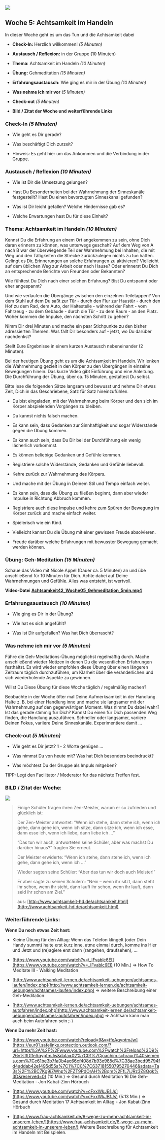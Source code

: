 

![](./images/OrangeLine.png)

## Woche 5: Achtsamkeit im Handeln

In dieser Woche geht es um das Tun und die Achtsamkeit dabei

-   **Check-In:** Herzlich willkommen! *(5 Minuten)*

-   **Austausch / Reflexion:** in der Gruppe (10 Minuten)

-   **Thema:** Achtsamkeit im Handeln *(10 Minuten)*

-   **Übung:** Gehmeditation *(15 Minuten)*

-   **Erfahrungsaustausch:** Wie ging es mir in der Übung *(10 Minuten)*

-   **Was nehme ich mir vor** *(5 Minuten)*

-   **Check-out** *(5 Minuten)*

-   **Bild / Zitat der Woche und weiterführende Links**

### Check-In *(5 Minuten)*

- Wie geht es Dir gerade?

- Was beschäftigt Dich zurzeit?

- Hinweis: Es geht hier um das Ankommen und die Verbindung in der Gruppe.


### Austausch / Reflexion *(10 Minuten)*

- Wie ist Dir die Umsetzung gelungen?

- Hast Du Besonderheiten bei der Wahrnehmung der Sinneskanäle
  festgestellt? Hast Du einen bevorzugten Sinneskanal gefunden?
- Was ist Dir leicht gefallen? Welche Hindernisse gab es?

- Welche Erwartungen hast Du für diese Einheit?


### Thema: Achtsamkeit im Handeln *(10 Minuten)*

Kennst Du die Erfahrung an einem Ort angekommen zu sein, ohne Dich daran
erinnern zu können, was unterwegs geschah? Auf dem Weg von A nach B war
der überwiegende Teil der Wahrnehmung bei Inhalten, die mit Weg und den
Tätigkeiten die Strecke zurückzulegen nichts zu tun hatten. Gelingt es
Dir, Erinnerungen an solche Erfahrungen zu aktivieren? Vielleicht auf
dem üblichen Weg zur Arbeit oder nach Hause? Oder erinnerst Du Dich an
entsprechende Berichte von Freunden oder Bekannten?

Wie fühltest Du Dich nach einer solchen Erfahrung? Bist Du entspannt
oder eher angespannt?

Und wie verlaufen die Übergänge zwischen den einzelnen Teiletappen? Von
dem Stuhl auf dem Du saßt zur Tür - durch den Flur zur Haustür - durch
den Hof zu dem Rad, dem Auto, der Haltestelle - während der Fahrt - vom
Fahrzeug - zu dem Gebäude - durch die Tür - zu dem Raum - an den Platz.
Woher kommen die Impulse, den nächsten Schritt zu gehen?

Nimm Dir drei Minuten und mache ein paar Stichpunkte zu den bisher
adressierten Themen. Was fällt Dir besonders auf - jetzt, wo Du darüber
nachdenkst?
>
>
>
>
>
>
>
>
>

Stellt Eure Ergebnisse in einem kurzen Austausch nebeneinander (2 Minuten).

Bei der heutigen Übung geht es um die Achtsamkeit im Handeln. Wir lenken
die Wahrnehmung gezielt in den Körper zu den Übergängen in einzelne
Bewegungen hinein. Das kurze Video gibt Einführung und eine Anleitung.
Die Durchführung der Übung, über ca. 15 Minuten, gestaltest Du selbst.

Bitte lese die folgenden Sätze langsam und bewusst und nehme Dir etwas
Zeit, Dich in das Geschriebene, Satz für Satz hineinzufühlen.

-   Du bist eingeladen, mit der Wahrnehmung beim Körper und den sich im
    Körper abspielenden Vorgängen zu bleiben.

-   Du kannst nichts falsch machen.

-   Es kann sein, dass Gedanken zur Sinnhaftigkeit und sogar Widerstände
    gegen die Übung kommen.

-   Es kann auch sein, dass Du Dir bei der Durchführung ein wenig
    lächerlich vorkommst.

-   Es können beliebige Gedanken und Gefühle kommen.

-   Registriere solche Widerstände, Gedanken und Gefühle liebevoll.

-   Kehre zurück zur Wahrnehmung des Körpers.

-   Und mache mit der Übung in Deinem Stil und Tempo einfach weiter.

-   Es kann sein, dass die Übung zu fließen beginnt, dann aber wieder
    Impulse in Richtung Abbruch kommen.

-   Registriere auch diese Impulse und kehre zum Spüren der Bewegung im
    Körper zurück und mache einfach weiter.

-   Spielerisch wie ein Kind.

-   Vielleicht kannst Du die Übung mit einer gewissen Freude
    absolvieren.

-   Freude darüber welche Erfahrungen mit bewusster Bewegung gemacht
    werden können.

### Übung: Geh-Meditation *(15 Minuten)*

Schaue das Video mit Nicole Appel (Dauer ca. 5 Minuten) an und übe
anschließend für 10 Minuten für Dich. Achte dabei auf Deine
Wahrnehmungen und Gefühle. Alles was entsteht, ist wertvoll.

**Video-Datei [Achtsamkeit42_Woche05_Gehmeditation_5min.mp4](https://docs.google.com/uc?export=open&id=1af28gwOoKlSiXSRKaMUEol0BAJHwZ59P)**

### Erfahrungsaustausch *(10 Minuten)*

-   Wie ging es Dir in der Übung?

-   Wie hat es sich angefühlt?

-   Was ist Dir aufgefallen? Was hat Dich überrascht?

### Was nehme ich mir vor *(5 Minuten)*

Führe die Geh-Meditations-Übung möglichst regelmäßig durch. Mache
anschließend wieder Notizen in denen Du die wesentlichen Erfahrungen
festhältst. Es wird wieder empfohlen diese Übung über einen längeren
Zeitraum täglich durchzuführen, um Klarheit über die veränderlichen und
sich wiederholende Aspekte zu gewinnen.

Willst Du Diese Übung für diese Woche täglich / regelmäßig machen?

Beobachte in der Woche öfter mal Deine Aufmerksamkeit in der Handlung.
Halte z. B. bei einer Handlung inne und mache sie langsamer mit der
Wahrnehmung auf den gegenwärtigen Moment. Was nimmt Du dabei wahr? Ist
das gerade stimmig für Dich? Kannst Du einen für Dich passenden Weg
finden, die Handlung auszuführen. Schneller oder langsamer, variiere
Deinen Fokus, variiere Deine Sinneskanäle. Experimentiere damit ...

### Check-out *(5 Minuten)*

-   Wie geht es Dir jetzt? 1 - 2 Worte genügen …

-   Was nimmst Du von heute mit? Was hat Dich besonders beeindruckt?

-   Was möchtest Du der Gruppe als Impuls mitgeben?

TIPP: Legt den Facilitator / Moderator für das nächste Treffen
fest.

### BILD / Zitat der Woche: 

![](./images/image11.png)

>  Einige Schüler fragen ihren Zen-Meister, warum er so zufrieden und glücklich ist:
>
> Der Zen-Meister antwortet: “Wenn ich stehe, dann stehe ich, wenn ich gehe, dann gehe ich, wenn ich sitze, dann sitze ich, wenn ich esse, dann esse ich, wenn ich liebe, dann liebe ich …”
>
> “Das tun wir auch, antworteten seine Schüler, aber was machst Du darüber hinaus?” fragten Sie erneut.
>
> Der Meister erwiderte: “Wenn ich stehe, dann stehe ich, wenn ich gehe, dann gehe ich, wenn ich ...”
>
> Wieder sagten seine Schüler: “Aber das tun wir doch auch Meister!”
>
> Er aber sagte zu seinen Schülern: “Nein – wenn ihr sitzt, dann steht ihr schon, wenn ihr steht, dann lauft ihr schon, wenn ihr lauft, dann seid ihr schon am Ziel.”
>
> aus: [http://www.achtsamkeit-hd.de/achtsamkeit.html](http://www.achtsamkeit-hd.de/achtsamkeit.html)

### Weiterführende Links:

**Wenn Du noch etwas Zeit hast:**

-   Kleine Übung für den Alltag: Wenn das Telefon klingelt (oder Dein
    Handy summt) halte erst kurz inne, atme einmal durch, komme ins Hier
    und Jetzt und (re)agiere erst dann (rangehen, draufsehen), ...

-   [https://www.youtube.com/watch?v=\_IFvablc6EI](https://www.youtube.com/watch?v=_IFvablc6EI)
    (10 Min.) =&gt; How To Meditate III - Walking Meditation

-   [http://www.achtsamkeit-lernen.de/achtsamkeit-uebungen/achtsames-laufen/index.php](http://www.achtsamkeit-lernen.de/achtsamkeit-uebungen/achtsames-laufen/index.php)
    =&gt; weitere Beschreibung einer Geh-Meditation

-   [http://www.achtsamkeit-lernen.de/achtsamkeit-uebungen/achtsames-autofahren/index.php](http://www.achtsamkeit-lernen.de/achtsamkeit-uebungen/achtsames-autofahren/index.php)
    =&gt; Achtsam kann man auch beim Autofahren sein ;-)

**Wenn Du mehr Zeit hast:**

-   [https://www.youtube.com/watch?reload=9&v=ffeAqyptmJw](https://eur01.safelinks.protection.outlook.com/?url=https%3A%2F%2Fwww.youtube.com%2Fwatch%3Freload%3D9%26v%3DffeAqyptmJw&data=02%7C01%7Cjoachim.schraud%40siemens.com%7Cc61be3b7fa0b4ac66cf408d7b93e985d%7C38ae3bcd95794fd4addab42e1495d55a%7C1%7C0%7C637181550795270446&sdata=Ta3s%2F%2BC7Kg9iZWhp%2FZT9PdOrAH%2Bqm%2FfL7iJRz3Z8Qgk%3D&reserved=0)
    (10 Min.) =&gt; Gesund durch Meditation 16 Die Geh-Meditation - Jon
    Kabat-Zinn Hörbuch

-   [https://www.youtube.com/watch?v=cFxxWkJB1Js](https://www.youtube.com/watch?v=cFxxWkJB1Js)
    (5:13 Min.) =&gt; Gesund durch Meditation 17 Achtsamkeit im Alltag -
    Jon Kabat-Zinn Hörbuch

-   [https://www.frau-achtsamkeit.de/8-wege-zu-mehr-achtsamkeit-in-unserem-leben/](https://www.frau-achtsamkeit.de/8-wege-zu-mehr-achtsamkeit-in-unserem-leben/)
    Weitere Beschreibung für Achtsamkeit im Handeln mit Beispielen.